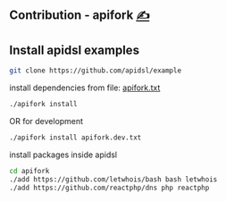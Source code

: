 
## Contribution - apifork [<span style='font-size:20px;'>&#x270D;</span>](https://github.com/apidsl/examples/edit/main/DOCS/CONTRIBUTION/APIFORK.md)


## Install apidsl examples

```bash
git clone https://github.com/apidsl/example
````



install dependencies from file: [apifork.txt](apifork.txt)

```bash
./apifork install
```

OR for development
```bash
./apifork install apifork.dev.txt
```


install packages inside apidsl

```bash
cd apifork
./add https://github.com/letwhois/bash bash letwhois
./add https://github.com/reactphp/dns php reactphp
```

